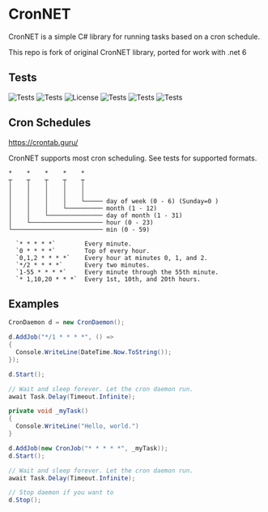 # CronNET

CronNET is a simple C# library for running tasks based on a cron schedule.

This repo is fork of original CronNET library, ported for work with .net 6

## Tests

![Tests](https://img.shields.io/github/workflow/status/awitwicki/CronNET/.NET)
![Tests](https://img.shields.io/github/issues/awitwicki/CronNET)
![License](https://img.shields.io/badge/License-MIT-blue)
![Tests](https://img.shields.io/github/languages/top/awitwicki/CronNET)
![Tests](https://img.shields.io/badge/dotnet-6.0-blue)
![Tests](https://img.shields.io/github/last-commit/awitwicki/CronNET)

## Cron Schedules

https://crontab.guru/

CronNET supports most cron scheduling.  See tests for supported formats.

```
*    *    *    *    *  
┬    ┬    ┬    ┬    ┬
│    │    │    │    │
│    │    │    │    │
│    │    │    │    └───── day of week (0 - 6) (Sunday=0 )
│    │    │    └────────── month (1 - 12)
│    │    └─────────────── day of month (1 - 31)
│    └──────────────────── hour (0 - 23)
└───────────────────────── min (0 - 59)
```

```
  `* * * * *`        Every minute.
  `0 * * * *`        Top of every hour.
  `0,1,2 * * * *`    Every hour at minutes 0, 1, and 2.
  `*/2 * * * *`      Every two minutes.
  `1-55 * * * *`     Every minute through the 55th minute.
  `* 1,10,20 * * *`  Every 1st, 10th, and 20th hours.
```
## Examples

```C#
CronDaemon d = new CronDaemon();

d.AddJob("*/1 * * * *", () => 
{
  Console.WriteLine(DateTime.Now.ToString());
});

d.Start();

// Wait and sleep forever. Let the cron daemon run.
await Task.Delay(Timeout.Infinite);
```

```C#
private void _myTask()
{
  Console.WriteLine("Hello, world.")
}

d.AddJob(new CronJob("* * * * *", _myTask));
d.Start();

// Wait and sleep forever. Let the cron daemon run.
await Task.Delay(Timeout.Infinite);

// Stop daemon if you want to
d.Stop();
```
